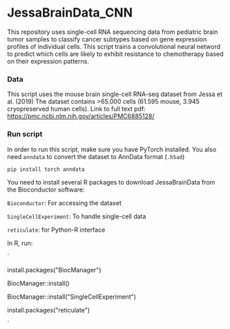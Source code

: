 # JessaBrainData_CNN

This repository uses single-cell RNA sequencing data from pediatric brain tumor samples to classify cancer subtypes based on gene expression profiles of individual cells.
This script trains a convolutional neural netword to predict which cells are likely to exhibit resistance to chemotherapy based on their expression patterns.

### Data
This script uses the mouse brain single-cell RNA-seq dataset from Jessa et al. (2019)
The dataset contains >65.000 cells (61.595 mouse, 3.945 cryopreserved human cells). 
Link to full text pdf: https://pmc.ncbi.nlm.nih.gov/articles/PMC6885128/

### Run script
In order to run this script, make sure you have PyTorch installed. You also need `anndata` to convert the dataset to AnnData format (`.h5ad`)

`
pip install torch anndata
`

You need to install several R packages to download JessaBrainData from the Bioconductor software:

`Bioconductor`: For accessing the dataset

`SingleCellExperiment`: To handle single-cell data

`reticulate`: for Python-R interface

In R, run:

`

install.packages("BiocManager")

BiocManager::install()

BiocManager::install("SingleCellExperiment")

install.packages("reticulate")

`

